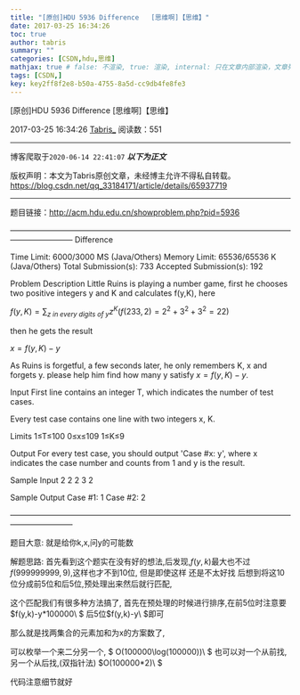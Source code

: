 ```yaml
---
title: "[原创]HDU 5936 Difference   [思维啊]【思维】"
date: 2017-03-25 16:34:26
toc: true
author: tabris
summary: ""
categories: [CSDN,hdu,思维]
mathjax: true # false: 不渲染, true: 渲染, internal: 只在文章内部渲染，文章列表中不渲染
tags: [CSDN,]
key: key2ff8f2e8-b50a-4755-8a5d-cc9db4fe8fe3
---
```


[原创]HDU 5936 Difference   [思维啊]【思维】

2017-03-25 16:34:26  [Tabris_](https://me.csdn.net/qq_33184171) 阅读数：551

---

博客爬取于`2020-06-14 22:41:07`
***以下为正文***

版权声明：本文为Tabris原创文章，未经博主允许不得私自转载。
https://blog.csdn.net/qq_33184171/article/details/65937719

<!-- more -->

---

题目链接：http://acm.hdu.edu.cn/showproblem.php?pid=5936

————————————————————————————————————————————
Difference

Time Limit: 6000/3000 MS (Java/Others)    Memory Limit: 65536/65536 K (Java/Others)
Total Submission(s): 733    Accepted Submission(s): 192


Problem Description
Little Ruins is playing a number game, first he chooses two positive integers y and K and calculates f(y,K), here

$f(y,K)=∑_{z\ in\ every\ digits\ of\ y}z^K(f(233,2)=2^2+3^2+3^2=22)$


then he gets the result

$x=f(y,K)−y$


As Ruins is forgetful, a few seconds later, he only remembers K, x and forgets y. please help him find how many y satisfy$\ x=f(y,K)−y$.
 

Input
First line contains an integer T, which indicates the number of test cases.

Every test case contains one line with two integers x, K.

Limits
1≤T≤100
0≤x≤109
1≤K≤9
 

Output
For every test case, you should output 'Case #x: y', where x indicates the case number and counts from 1 and y is the result.
 

Sample Input
2
2 2
3 2
 

Sample Output
Case #1: 1
Case #2: 2
 

————————————————————————————————————————————

题目大意:
就是给你k,x,问y的可能数


解题思路:
首先看到这个题实在没有好的想法,后发现,$f(y,k)$最大也不过$f(999999999,9)$,这样也才不到10位,
但是即使这样 还是不太好找 后想到将这10位分成前5位和后5位,预处理出来然后就行匹配,

这个匹配我们有很多种方法搞了,
首先在预处理的时候进行排序,在前5位时注意要 $f(y,k)-y*100000\ $ 后5位$f(y,k)-y\ $即可

那么就是找两集合的元素加和为x的方案数了,

可以枚举一个来二分另一个, $ O(100000\log(100000))\ $
也可以对一个从前找,另一个从后找,(双指针法)  $O(100000*2)\ $

代码注意细节就好

